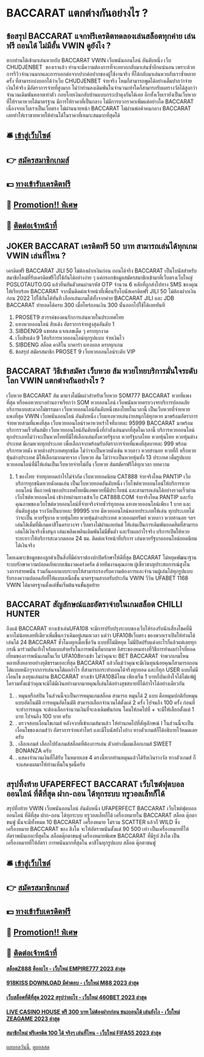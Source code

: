 # BACCARAT แตกต่างกันอย่างไร ?
## ข้อสรุป BACCARAT แจกฟรีเครดิตทดลองเล่นสล็อตทุกค่าย เล่นฟรี ถอนได้ ไม่มีอั้น VWIN ดูยังไง ?
หากท่านได้เข้ามาเล่นหวยกับ BACCARAT VWIN เว็บพนันออนไลน์ อันดับหนึ่ง เว็บ CHUDJENBET  ของเราแล้ว ท่านจะมีความต้องการที่จะอยากกลับมาเล่นซ้ำอีกแน่นอน เพราะด้วยการรีวิวจำนวนมากและการบอกต่อจากปากต่อปากของผู้ใช้งานจริง ที่ได้กลับมาเล่นหวยกับเราซ้ำหลายครั้ง ที่สามารถบ่งบอกได้ว่าเว็บ CHUDJENBET จ่ายจริง ไหมก็สามารถพูดได้อย่างเต็มปากว่าจ่ายเงินให้จริง มีอัตราการจ่ายที่สูงมาก ไม่ว่าท่านลงเดิมพันในจำนวนเท่าใดก็สามารถรับผลรางวัลได้สูงกว่าจำนวนเดิมพันหลายเท่าตัว กอบโกยเงินกลับบ้านแบบกระเป๋าตุงกันได้เลย อีกทั้งเว็บเรายังเป็นเว็บหวยที่ให้ราคาหวยได้มาตรฐาน มีการให้ราคาที่เป็นกลาง ไม่มีการบวกราคาเพิ่มแต่อย่างใด BACCARAT เนื่องจากเว็บเราเป็นเว็บตรง ไม่ผ่านนายหน้า BACCARAT ไม่ผ่านพ่อค้าคนกลาง BACCARAT เลยทำให้เราขายหวยให้ท่านได้ในราคาที่เหมาะสมมากที่สุดได้

## 🛎 [เข้าสู่เว็บไซต์](https://bit.ly/3SdLNi2)
## 👉 [สมัครสมาชิกเกมส์](https://bit.ly/3SdLNi2)
## 💵 [ทางเข้ารับเครดิตฟรี](https://bit.ly/3dyRKHj)
## 👑 [Promotion!! พิเศษ](https://bit.ly/3dyRKHj)
## 📱 [ติดต่อเจ้าหน้าที่](https://bit.ly/3dyRKHj)

## JOKER BACCARAT เครดิตฟรี 50 บาท สามารถเล่นได้ทุกเกม VWIN เล่นที่ไหน ?
เครดิตฟรี BACCARAT JILI 50 ไม่ต้องฝากเงินก่อน ถอนได้จริง BACCARAT เป็นโบนัสสำหรับสมาชิกใหม่ที่รับเครดิตฟรีไปใช้กันได้อย่างง่าย ๆ แค่กรอกข้อมูลสมัครสมาชิกเข้ามาที่เว็บตรงเว็บใหญ่ PGSLOTAUTO.GG แล้วยืนยันตัวตนผ่านรหัส OTP จำนวน 6 หลักที่ถูกส่งไปทาง SMS ของคุณให้เรียบร้อย BACCARAT จากนั้นติดต่อเจ้าหน้าที่เพื่อนรับโบนัสเครดิตฟรี JILI 50 ไม่ต้องฝากเงินก่อน 2022 ไปใช้กันได้ทันที เลือกเล่นเกมได้ทั้งจากค่าย BACCARAT JILI และ JDB BACCARAT ทำยอดได้ครบ 300 เมื่อไหร่ถอนเงิน 300 นั้นออกไปใช้ได้เลยทันที
1. PROSET9 สวรรค์ของคนรักการเล่นหวยในประเทศไทย
2. แทงหวยออนไลน์ สิบเด้ง อัตราการจ่ายสูงสุดอันดับ 1
3. SIBDENG9 แชทสด แจกเลขเด็ด ๆ ครบทุกงวด
4. เว็บสิบเด้ง 9 ให้บริการหวยออนไลน์ทุกรูปแบบ จ่ายเงินไว
5. SIBDENG สล็อต คาสิโน บาคาร่า แทงบอล ครบทุกเกม
6. ข้อสรุป สมัครสมาชิก PROSET 9 เว็บหวยออนไลน์ระดับ VIP

## BACCARAT วิธีเข้าสมัคร เว็บหวย ส้ม หวยไทยบริการมั่นใจระดับโลก VWIN แตกต่างกันอย่างไร ?
เว็บหวย BACCARAT ส้ม มาแรงไม่มีแผ่วสำหรับเว็บหวย SOM777 BACCARAT หวยที่แพงที่สุด หรือคอหวยบางท่านอาจเรียกว่า SOM หวยออนไลน์ เว็บพนันหวยครบวงจรบริการปลอดภัย บริการแบบสะดวกไม่ธรรมดา เว็บหวยออนไลน์อันดับหนึ่งของไทยในเวลานี้ เป็นเว็บหวยที่จ่ายหวยแพงที่สุด VWIN เว็บพนันออนไลน์ อันดับหนึ่ง เว็บแทงหวยเล่นง่ายสนุกได้ทุกหวย มาพร้อมอัตราการจ่ายหวยสามที่แพงที่สุด เว็บหวยออนไลน์ราคาหวยเร้าใจที่บาทละ 95999 BACCARAT มาพร้อมบริการรวดเร็วทันสมัย เว็บหวยออนไลน์อันดับหนึ่งที่กำลังเล่นมากที่สุดในเวลานี้ บริการหวยออนไลน์ทุกประเภทไม่ว่าจะเป็นหวยไทยที่มีให้เลือกเล่นทั้งหวยรัฐบาล หวยรัฐบาลไทย หวยหุ้นไทย หวยหุ้นต่างประเทศ มีเกมหวยทุกประเภท เพื่อเลือกจากพร้อมรับอัตราการจ่ายที่แพงที่สุดบาทละ 999 พร้อมบริการหวยดัง หวยต่างประเทศทุกชนิด ไม่ว่าจะเป็นหวยดังเช่น หวยลาว หวยฮานอย หวยยี่กี หรือหวยหุ้นต่างประเทศ มีให้เลือกมากมายจาก เว็บหวย ส้ม ไม่ว่าจะเป็นหวยหุ้นทั้ง 13 ประเทศ เต็มรูปแบบหวยออนไลน์ที่มีให้เล่นเป็นเว็บหวยจ่ายไม่อั้น เว็บหวย ส้มสมัครฟรีได้ทุกเวลา
บทความ
1. 1 ของไทย จ่ายทุกยอดกำไรไม่จำกัด เว็บหวยยอดนิยม CAT888 จ่ายจริงไหม PANTIP เว็บบริการทุกชนิดหวยดังคนเล่น เป็นเว็บหวยยอดอันดับหนึ่ง เว็บไซต์หวยออนไลน์ให้บริการหวยออนไลน์ ที่แถวหน้าของประเทศไทยมีแอพหวยที่มีประโยชน์ และสามารถเล่นได้อย่างรวดเร็วผ่านเว็บไซต์หวยออนไลน์ เข้าง่ายผ่านทางเข้าเว็บ CAT888.COM จ่ายจริงไหม PANTIP และรับคุณภาพของเว็บไซต์หวยออนไลน์ที่จ่ายจริงจ่ายชัวร์ทุกยอด แทงหวยออนไลน์เพียง 1 บาท และอันดับสูงสุด รางวัลเป็นบาทละ 99995 บาท มีหวยออนไลน์หลายประเภทให้เล่น ทุกประเภทไม่ว่าจะเป็น หวยรัฐบาล หวยหุ้นไทย หวยหุ้นต่างประเทศ หวยออมทรัพย์ หวยลาว หวยฮานอย ฯลฯ เล่นได้เต็มที่มีเกมคาสิโนครบวงจร เว็บตรงไม่ผ่านเอเย่นต์ ให้เล่นเป็นการเดิมพันยอดฮิตที่สามารถเล่นได้เงินจริงซึ่งสนุก เล่นเพลิดเพลินเดิมพันไม่มีขั้นต่ำ และรับผลกำไรจริง บริการเปิดให้หวยระยะยาวให้บริการสะดวกตลอด 24 ชม. ติดต่อเจ้าหน้าที่บริการ เล่นหวยรัฐบาลออนไลน์ยอดนิยมได้เงินจริง

โดยเฉพาะข้อมูลของลูกค้าเป็นสิ่งที่มีค่าเราต้องปกปิดรักษาให้ดีที่สุด BACCARAT ไม่หยุดพัฒนาฐานระบบรักษาความปลอดภัยแบบเข้มงวดเคร่งครัด ด้วยทีมงานคุณภาพ ผู้เชี่ยวชาญประสบการณ์สูงในวงการสายพนัน ร่วมกันออกแบบระบบให้สามารถรองรับความต้องการและจำนวนผู้เล่นได้ทุกรูปแบบ รับรองความปลอดภัยที่ให้แบบเหนือชั้น มาตรฐานสากลรับประกัน VWIN วีวิน UFABET 1168 VWIN ได้มาตรฐานตั้งแต่ขั้นเริ่มต้นจนขั้นสุดท้าย

## BACCARAT สัญลักษณ์และอัตราจ่ายในเกมสล็อต CHILLI HUNTER
ถึงแม้ BACCARAT ทางเข้าเล่นUFA108 จะมีการปรับปรุงระบบของเว็บให้รองรับนักเสี่ยงโชคที่มีมากไม่น้อยเลยทีเดียวเพิ่มขึ้นกว่าเดิมอยู่เสมอเวลา แต่ว่า UFA108เว็บตรง ของพวกเราเปิดให้ท่านได้เล่นได้ 24 BACCARAT ชั่วโมงทุกเมื่อเชื่อวัน แบบที่ไม่มีหยุด ไม่มีปิดปรับแต่งอะไรก็แล้วแต่เลยทุกกรณี มาร่วมบันเทิงใจกับแบบสำหรับในการพนันที่มากมาย อิสระของหนทางที่วิธีการทำผลกำไรที่ยอดเยี่ยมของการพนันเกมในเว็บ UFA108ทางเข้า ไม่ว่าคุณจะ BET BACCARAT จำพวกเกมไหนหลายสิ่งหลายอย่างยุติธรรมเยอะที่สุด BACCARAT แล้วก็แม้ว่าคุณจะมีเงินทุนน้อยคุณก็สามารถถอนได้แบบหนักๆจากการเล่นจนได้ผลกำไร ที่สามารถกระทำถอนได้จริงทุกยอด และก็ทุก USER แบบไม่มีเงื่อนไข ลงทุนเล่นผ่าน BACCARAT ทางเข้า UFA108ดีไหม เพียงเริ่ม 1 บาทก็บันเทิงใจได้ไม่แพ้ผู้ใดรวมทั้งแม้ว่าคุณจะมิได้มีเงินอย่างมากมายคุณก็เล่นได้อย่างสุขสบายที่ได้กำไรได้อย่างเดียวกัน
1. . หมุนหรือสปิน ในส่วนนี้จะเป็นการหมุนเกมสล็อต สามารถ หมุนได้ 2 แบบ คือหมุนปกติกับหมุนแบบอัตโนมัติ การหมุนอัตโนมัติ สามารถเลือกจำนวนได้ตั้งแต่ 2 ครั้ง ไปจนถึง 100 ครั้ง ก่อนที่จะทำการหมุน จะต้องเลือกจำนวนเงินที่จะลงเดิมพันก่อน โดนให้กดไปที่ + จะมีให้เลือกตั้งแต่ 1 บาท ไปจนถึง 100 บาท ครับ
2. . ตรวจสอบเงื่อนไขเกมส์ หลังจากที่เข้าเกมส์มาแล้ว ให้ท่านกดไปที่สัญลักษณ์ I ในส่วนนี้จะเป็นเงื่อนไขของเกมส์ว่า อัตราการจ่ายเท่าไหร่ และมีโบนัสยังไงบ้าง ทางตัวเกมส์ก็ได้อธิบายไว้หมดเลยครับ
3. . เลือกเกมส์ เลือกไปยังเกมส์สล็อตที่ต้องการเล่น ตัวอย่างนี้ผมเลือกเกมส์ SWEET BONANZA ครับ
4. . แสดงจำนวนเงินที่ได้รับ ในหมายเลข 4 ตรงนี้หากท่านหมุนแล้วได้รับเงินรางวัล ทางตัวเกมส์ ก็จะแสดงผลมาให้ท่านเห็นในจุดนี้ครับ

## สรุปทิ้งท้าย UFAPERFECT BACCARAT เว็บไซต์ฟุตบอลออนไลน์ ที่ดีที่สุด ฝาก-ถอน ได้ทุกระบบ ทรูวอลเล็ทก็ได้
สรุปทิ้งท้าย VWIN เว็บพนันออนไลน์ อันดับหนึ่ง UFAPERFECT BACCARAT เว็บไซต์ฟุตบอลออนไลน์ ที่ดีที่สุด ฝาก-ถอน ได้ทุกระบบ ทรูวอลเล็ทก็ได้ เครื่องหมายใน BACCARAT สล็อต ตุ๊กตาขนฟู นั้นจะมีทั้งหมด 10 BACCARAT เครื่องหมาย ไม่รวม SCATTER แล้วก็ WILD ซึ่งเครื่องหมาย BACCARAT ของ สิงโต จะให้อัตราพนันตั้งแต่ 90 500 เท่า เป็นเครื่องหมายที่ให้อัตราพนันเยอะที่สุดใน สล็อตตุ๊กตาขนฟู
เครื่องหมายพิเศษ BACCARAT ที่มีรูป สิงโต เป็นเครื่องหมายที่ให้อัตรา การพนันมากที่สุดใน คาสิโนทุกรูปแบบ สล็อต ตุ๊กตาขนฟู

## 🛎 [เข้าสู่เว็บไซต์](https://bit.ly/3SdLNi2)
## 👉 [สมัครสมาชิกเกมส์](https://bit.ly/3SdLNi2)
## 💵 [ทางเข้ารับเครดิตฟรี](https://bit.ly/3dyRKHj)
## 👑 [Promotion!! พิเศษ](https://bit.ly/3dyRKHj)
## 📱 [ติดต่อเจ้าหน้าที่](https://bit.ly/3dyRKHj)

#### [สล็อตZ888 คืออะไร - เว็บใหม่ EMPIRE777 2023 ล่าสุด](https://atom.io/themes/สล็อตz888%20คืออะไร%20-%20เว็บใหม่%20empire777%202023%20ล่าสุด)
#### [918KISS DOWNLOAD มีคำตอบ - เว็บใหม่ M88 2023 ล่าสุด](https://atom.io/themes/918kiss%20download%20มีคำตอบ%20-%20เว็บใหม่%20m88%202023%20ล่าสุด)
#### [เว็บสล็อตที่ดีที่สุด 2022 สรุปว่าอะไร - เว็บใหม่ 460BET 2023 ล่าสุด](https://atom.io/themes/เว็บสล็อตที่ดีที่สุด%202022%20สรุปว่าอะไร%20-%20เว็บใหม่%20460bet%202023%20ล่าสุด)
#### [LIVE CASINO HOUSE ฟรี 300 บาท ไม่ต้องฝากก่อน ชนะถอนได้ เล่นยังไง - เว็บใหม่ ZEAGAME 2023 ล่าสุด](https://atom.io/themes/live%20casino%20house%20ฟรี%20300%20บาท%20ไม่ต้องฝากก่อน%20ชนะถอนได้%20เล่นยังไง%20-%20เว็บใหม่%20zeagame%202023%20ล่าสุด)
#### [สมาชิกใหม่ ฟรีเครดิต 100 ได้ จริงๆ เล่นที่ไหน - เว็บใหม่ FIFA55 2023 ล่าสุด](https://atom.io/themes/สมาชิกใหม่%20ฟรีเครดิต%20100%20ได้%20จริงๆ%20เล่นที่ไหน%20-%20เว็บใหม่%20fifa55%202023%20ล่าสุด)

[ผลบอลวันนี้](https://siamsport.tv "ผลบอลวันนี้"), [ดูบอลสด](https://siamsport.tv/ดูบอลสด "ดูบอลสด")